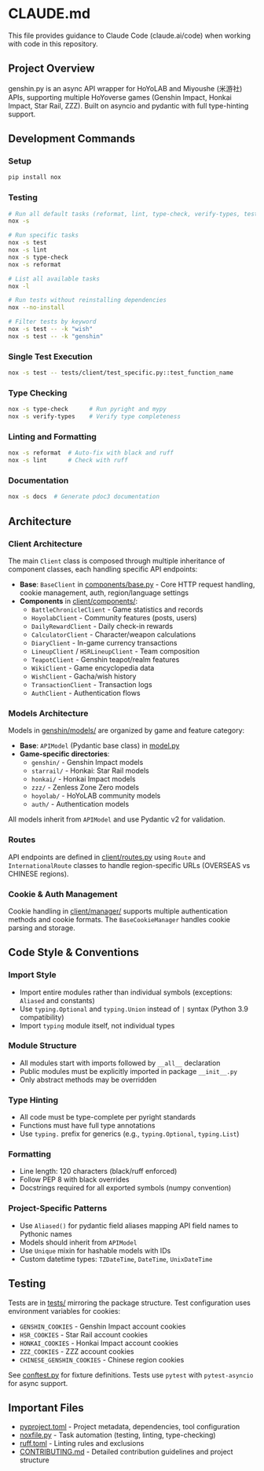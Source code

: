 # CLAUDE.md

This file provides guidance to Claude Code (claude.ai/code) when working with code in this repository.

## Project Overview

genshin.py is an async API wrapper for HoYoLAB and Miyoushe (米游社) APIs, supporting multiple HoYoverse games (Genshin Impact, Honkai Impact, Star Rail, ZZZ). Built on asyncio and pydantic with full type-hinting support.

## Development Commands

### Setup

```bash
pip install nox
```

### Testing

```bash
# Run all default tasks (reformat, lint, type-check, verify-types, test)
nox -s

# Run specific tasks
nox -s test
nox -s lint
nox -s type-check
nox -s reformat

# List all available tasks
nox -l

# Run tests without reinstalling dependencies
nox --no-install

# Filter tests by keyword
nox -s test -- -k "wish"
nox -s test -- -k "genshin"
```

### Single Test Execution

```bash
nox -s test -- tests/client/test_specific.py::test_function_name
```

### Type Checking

```bash
nox -s type-check      # Run pyright and mypy
nox -s verify-types    # Verify type completeness
```

### Linting and Formatting

```bash
nox -s reformat  # Auto-fix with black and ruff
nox -s lint      # Check with ruff
```

### Documentation

```bash
nox -s docs  # Generate pdoc3 documentation
```

## Architecture

### Client Architecture

The main `Client` class is composed through multiple inheritance of component classes, each handling specific API endpoints:

- **Base**: `BaseClient` in [components/base.py](genshin/client/components/base.py) - Core HTTP request handling, cookie management, auth, region/language settings
- **Components** in [client/components/](genshin/client/components/):
  - `BattleChronicleClient` - Game statistics and records
  - `HoyolabClient` - Community features (posts, users)
  - `DailyRewardClient` - Daily check-in rewards
  - `CalculatorClient` - Character/weapon calculations
  - `DiaryClient` - In-game currency transactions
  - `LineupClient` / `HSRLineupClient` - Team composition
  - `TeapotClient` - Genshin teapot/realm features
  - `WikiClient` - Game encyclopedia data
  - `WishClient` - Gacha/wish history
  - `TransactionClient` - Transaction logs
  - `AuthClient` - Authentication flows

### Models Architecture

Models in [genshin/models/](genshin/models/) are organized by game and feature category:

- **Base**: `APIModel` (Pydantic base class) in [model.py](genshin/models/model.py)
- **Game-specific directories**:
  - `genshin/` - Genshin Impact models
  - `starrail/` - Honkai: Star Rail models
  - `honkai/` - Honkai Impact models
  - `zzz/` - Zenless Zone Zero models
  - `hoyolab/` - HoYoLAB community models
  - `auth/` - Authentication models

All models inherit from `APIModel` and use Pydantic v2 for validation.

### Routes

API endpoints are defined in [client/routes.py](genshin/client/routes.py) using `Route` and `InternationalRoute` classes to handle region-specific URLs (OVERSEAS vs CHINESE regions).

### Cookie & Auth Management

Cookie handling in [client/manager/](genshin/client/manager/) supports multiple authentication methods and cookie formats. The `BaseCookieManager` handles cookie parsing and storage.

## Code Style & Conventions

### Import Style

- Import entire modules rather than individual symbols (exceptions: `Aliased` and constants)
- Use `typing.Optional` and `typing.Union` instead of `|` syntax (Python 3.9 compatibility)
- Import `typing` module itself, not individual types

### Module Structure

- All modules start with imports followed by `__all__` declaration
- Public modules must be explicitly imported in package `__init__.py`
- Only abstract methods may be overridden

### Type Hinting

- All code must be type-complete per pyright standards
- Functions must have full type annotations
- Use `typing.` prefix for generics (e.g., `typing.Optional`, `typing.List`)

### Formatting

- Line length: 120 characters (black/ruff enforced)
- Follow PEP 8 with black overrides
- Docstrings required for all exported symbols (numpy convention)

### Project-Specific Patterns

- Use `Aliased()` for pydantic field aliases mapping API field names to Pythonic names
- Models should inherit from `APIModel`
- Use `Unique` mixin for hashable models with IDs
- Custom datetime types: `TZDateTime`, `DateTime`, `UnixDateTime`

## Testing

Tests are in [tests/](tests/) mirroring the package structure. Test configuration uses environment variables for cookies:

- `GENSHIN_COOKIES` - Genshin Impact account cookies
- `HSR_COOKIES` - Star Rail account cookies
- `HONKAI_COOKIES` - Honkai Impact account cookies
- `ZZZ_COOKIES` - ZZZ account cookies
- `CHINESE_GENSHIN_COOKIES` - Chinese region cookies

See [conftest.py](tests/conftest.py) for fixture definitions. Tests use `pytest` with `pytest-asyncio` for async support.

## Important Files

- [pyproject.toml](pyproject.toml) - Project metadata, dependencies, tool configuration
- [noxfile.py](noxfile.py) - Task automation (testing, linting, type-checking)
- [ruff.toml](ruff.toml) - Linting rules and exclusions
- [CONTRIBUTING.md](CONTRIBUTING.md) - Detailed contribution guidelines and project structure
